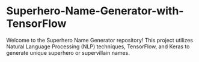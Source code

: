 # Superhero-Name-Generator-with-TensorFlow
Welcome to the Superhero Name Generator repository! This project utilizes Natural Language Processing (NLP) techniques, TensorFlow, and Keras to generate unique superhero or supervillain names.
